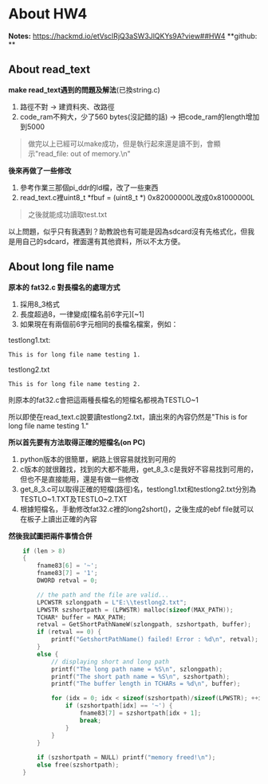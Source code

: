 # About HW4
**Notes:** https://hackmd.io/etVscIRjQ3aSW3JlQKYs9A?view##HW4
**github: ** 

## About read_text

**make read_text遇到的問題及解法**(已換string.c)
1. 路徑不對 -> 建資料夾、改路徑
2. code_ram不夠大，少了560 bytes(沒記錯的話) -> 把code_ram的length增加到5000

> 做完以上已經可以make成功，但是執行起來還是讀不到，會顯示"read_file: out of memory.\n"

**後來再做了一些修改**
1. 參考作業三那個pi_ddr的ld檔，改了一些東西
2. read_text.c裡uint8_t *fbuf  = (uint8_t *) 0x82000000L改成0x81000000L

> 之後就能成功讀取test.txt

以上問題，似乎只有我遇到？助教說也有可能是因為sdcard沒有先格式化，但我是用自己的sdcard，裡面還有其他資料，所以不太方便。

## About long file name
**原本的 fat32.c 對長檔名的處理方式**
1. 採用8_3格式
2. 長度超過8，一律變成[檔名前6字元][~1]
3. 如果現在有兩個前6字元相同的長檔名檔案，例如：

testlong1.txt:
```
This is for long file name testing 1.
```

testlong2.txt
```
This is for long file name testing 2.
```

  則原本的fat32.c會把這兩種長檔名的短檔名都視為TESTLO~1
  
  所以即使在read_text.c說要讀testlong2.txt，讀出來的內容仍然是"This is for long file name testing 1."

**所以首先要有方法取得正確的短檔名(on PC)**
1. python版本的很簡單，網路上很容易就找到可用的
2. c版本的就很難找，找到的大都不能用，get_8_3.c是我好不容易找到可用的，但也不是直接能用，還是有做一些修改
3. get_8_3.c可以取得正確的短檔(路徑)名，testlong1.txt和testlong2.txt分別為TESTLO~1.TXT及TESTLO~2.TXT
4. 根據短檔名，手動修改fat32.c裡的long2short()，之後生成的ebf file就可以在板子上讀出正確的內容

**然後我試圖把兩件事情合併**
```//fat32.c - long2short()
    if (len > 8)
    {
        fname83[6] = '~';
        fname83[7] = '1';
        DWORD retval = 0;

        // the path and the file are valid...
        LPCWSTR szlongpath = L"E:\\testlong2.txt";
        LPWSTR szshortpath = (LPWSTR) malloc(sizeof(MAX_PATH));
        TCHAR* buffer = MAX_PATH;
        retval = GetShortPathNameW(szlongpath, szshortpath, buffer);
        if (retval == 0) {
            printf("GetshortPathName() failed! Error : %d\n", retval);
        }
        else {
            // displaying short and long path
            printf("The long path name = %S\n", szlongpath);
            printf("The short path name = %S\n", szshortpath);
            printf("The buffer length in TCHARs = %d\n", buffer);

            for (idx = 0; idx < sizeof(szshortpath)/sizeof(LPWSTR); ++idx) {
                if (szshortpath[idx] == '~') {
                    fname83[7] = szshortpath[idx + 1];
                    break;
                }
            }
        }
        
        if (szshortpath = NULL) printf("memory freed!\n");
        else free(szshortpath);
    }
```
